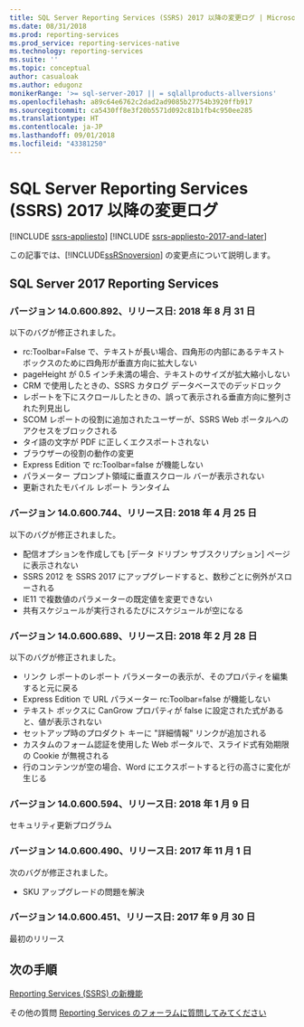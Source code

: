 ```yaml
---
title: SQL Server Reporting Services (SSRS) 2017 以降の変更ログ | Microsoft Docs
ms.date: 08/31/2018
ms.prod: reporting-services
ms.prod_service: reporting-services-native
ms.technology: reporting-services
ms.suite: ''
ms.topic: conceptual
author: casualoak
ms.author: edugonz
monikerRange: '>= sql-server-2017 || = sqlallproducts-allversions'
ms.openlocfilehash: a89c64e6762c2dad2ad9085b27754b3920ffb917
ms.sourcegitcommit: ca5430ff8e3f20b5571d092c81b1fb4c950ee285
ms.translationtype: HT
ms.contentlocale: ja-JP
ms.lasthandoff: 09/01/2018
ms.locfileid: "43381250"
---
```

# <a name="change-log-for-sql-server-reporting-services-ssrs-2017-and-later"></a>SQL Server Reporting Services (SSRS) 2017 以降の変更ログ

[!INCLUDE [ssrs-appliesto](../includes/ssrs-appliesto.md)] [!INCLUDE [ssrs-appliesto-2017-and-later](../includes/ssrs-appliesto-2017-and-later.md)] 

この記事では、[!INCLUDE[ssRSnoversion](../includes/ssrsnoversion-md.md)] の変更点について説明します。 

## <a name="sql-server-2017-reporting-services"></a>SQL Server 2017 Reporting Services 

### <a name="version-140600892-released-august-31-2018"></a>バージョン 14.0.600.892、リリース日: 2018 年 8 月 31 日

以下のバグが修正されました。

- rc:Toolbar=False で、テキストが長い場合、四角形の内部にあるテキスト ボックスのために四角形が垂直方向に拡大しない 
- pageHeight が 0.5 インチ未満の場合、テキストのサイズが拡大縮小しない 
- CRM で使用したときの、SSRS カタログ データベースでのデッドロック 
- レポートを下にスクロールしたときの、誤って表示される垂直方向に整列された列見出し 
- SCOM レポートの役割に追加されたユーザーが、SSRS Web ポータルへのアクセスをブロックされる 
- タイ語の文字が PDF に正しくエクスポートされない 
- ブラウザーの役割の動作の変更 
- Express Edition で rc:Toolbar=false が機能しない 
- パラメーター プロンプト領域に垂直スクロール バーが表示されない 
- 更新されたモバイル レポート ランタイム 

### <a name="version-140600744-released-april-25-2018"></a>バージョン 14.0.600.744、リリース日: 2018 年 4 月 25 日 

以下のバグが修正されました。

- 配信オプションを作成しても [データ ドリブン サブスクリプション] ページに表示されない
- SSRS 2012 を SSRS 2017 にアップグレードすると、数秒ごとに例外がスローされる
- IE11 で複数値のパラメーターの既定値を変更できない
- 共有スケジュールが実行されるたびにスケジュールが空になる

### <a name="version-140600689-released-february-28-2018"></a>バージョン 14.0.600.689、リリース日: 2018 年 2 月 28 日

以下のバグが修正されました。

- リンク レポートのレポート パラメーターの表示が、そのプロパティを編集すると元に戻る
- Express Edition で URL パラメーター rc:Toolbar=false が機能しない
- テキスト ボックスに CanGrow プロパティが false に設定された式があると、値が表示されない
- セットアップ時のプロダクト キーに "詳細情報" リンクが追加される
- カスタムのフォーム認証を使用した Web ポータルで、スライド式有効期限の Cookie が無視される
- 行のコンテンツが空の場合、Word にエクスポートすると行の高さに変化が生じる

### <a name="version-140600594-released-january-9-2018"></a>バージョン 14.0.600.594、リリース日: 2018 年 1 月 9 日

セキュリティ更新プログラム

### <a name="version-140600490-released-november-1-2017"></a>バージョン 14.0.600.490、リリース日: 2017 年 11 月 1 日

次のバグが修正されました。

- SKU アップグレードの問題を解決

### <a name="version-140600451-released-september-30-2017"></a>バージョン 14.0.600.451、リリース日: 2017 年 9 月 30 日 

最初のリリース

## <a name="next-steps"></a>次の手順

[Reporting Services (SSRS) の新機能](what-s-new-in-sql-server-reporting-services-ssrs.md)   

その他の質問 [Reporting Services のフォーラムに質問してみてください](http://go.microsoft.com/fwlink/?LinkId=620231)
